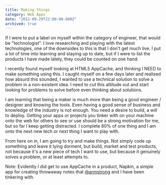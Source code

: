 ```yaml
---
title: Making things
category: Web Apps
date: "2012-09-29T22:00:00.000Z"
archived: true
---
```


If I were to put a label on myself within the category of engineer, that would be "technologist". I love researching and playing with the latest technologies, one of the downsides to this is that I don't get much live. I put a lot of time into learning and staying up to date, but if I were to list the products I have made lately, they could be counted on one hand.

I recently found myself looking at HTML5 AppCache, and thinking I NEED to make something using this. I caught myself on a few days later and realised how absurd this sounded, I wanted to use a technical solution to solve a problem in a non-existent idea. I need to cut this attitude out and start looking for problems to solve before even thinking about solutions.

I am learning that being a maker is much more than being a good engineer / designer and knowing the tools. Even having a good sense of business and knowledge of the industry is not enough. You need a desire to build, a will to deploy. Getting your apps or projects you tinker with on your machine onto the web for others to see or use should be a strong motivation for me, but so far I keep getting distracted. I complete 80% of one thing and I am onto the next new tech or next thing I want to play with.

From here on in, I am going to try and make things. Not simply code up something and leave it lying dorment, but build, market and test products, not because it's a new piece of tech I want to use, but because it genuinely solves a problem, or at least attempts to.

Note: Evidently I did get to use AppCache in a product, Napkin, a simple app for creating throwaway notes that [@armstrong](http://twitter.com/armstrong) and I have been tinkering with.
